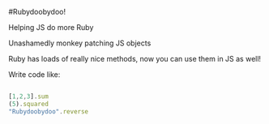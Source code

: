 #Rubydoobydoo!

Helping JS do more Ruby

Unashamedly monkey patching JS objects

Ruby has loads of really nice methods, now you can use them in JS as well!

Write code like:

```javascript

[1,2,3].sum
(5).squared
"Rubydoobydoo".reverse

```

